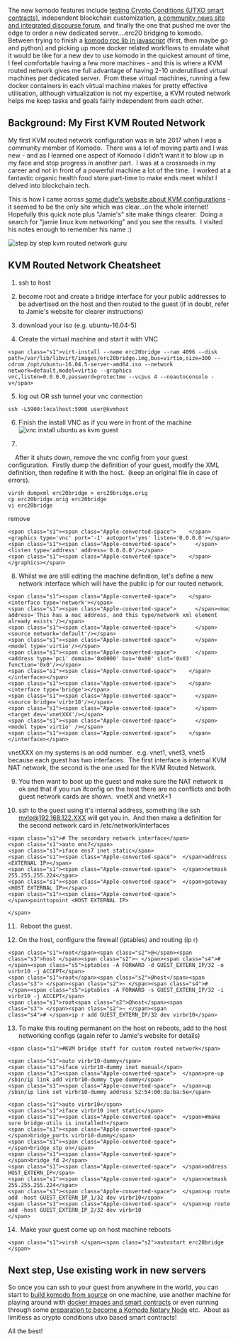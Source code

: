
The new komodo features include [testing Crypto Conditions (UTXO smart contracts)](https://blog.komodoplatform.com/pre-alpha-komodo-utxo-smart-contracts-notes-7c5e8f49206), independent blockchain customization, [a community news site and integrated discourse forum](https://www.reddit.com/r/komodoplatform/comments/87l636/a_new_komodo_news_site_what_do_you_want_to_see/?st=jld426a2&sh=430bc10a), and finally the one that pushed me over the edge to order a new dedicated server....erc20 bridging to komodo.  Between trying to finish a [komodo rpc lib in javascript](https://github.com/imylomylo/komodo-rpc-lib) (first, then maybe go and python) and picking up more docker related workflows to emulate what it would be like for a new dev to use komodo in the quickest amount of time, I feel comfortable having a few more machines - and this is where a KVM routed network gives me full advantage of having 2-10 underutilised virtual machines per dedicated server.  From these virtual machines, running a few docker containers in each virtual machine makes for pretty effective utilisation, although virtualization is not my expertise, a KVM routed network helps me keep tasks and goals fairly independent from each other.




## Background: My First KVM Routed Network


My first KVM routed network configuration was in late 2017 when I was a community member of Komodo.  There was a lot of moving parts and I was new - and as I learned one aspect of Komodo I didn't want it to blow up in my face and stop progress in another part.  I was at a crossroads in my career and not in front of a powerful machine a lot of the time.  I worked at a fantastic organic health food store part-time to make ends meet whilst I delved into blockchain tech.

This is how I came across [some dude's website about KVM configurations](https://jamielinux.com/docs/libvirt-networking-handbook/) - it seemed to be the only site which was clear...on the whole internet!  Hopefully this quick note plus "Jamie's" site make things clearer.  Doing a search for "jamie linux kvm networking" and you see the results.  I visited his notes enough to remember his name :)

![step by step kvm routed network guru](https://i.mylomylo.com/wp-content/uploads/2018/08/jamie-linux-kvm-networking-1024x936.png)


## KVM Routed Network Cheatsheet





 	
  1. ssh to host

 	
  2. become root and create a bridge interface for your public addresses to be advertised on the host and then routed to the guest (if in doubt, refer to Jamie's website for clearer instructions)

 	
  3. download your iso (e.g. ubuntu-16.04-5)

 	
  4. Create the virtual machine and start it with VNC

    
    <span class="s1">virt-install --name erc20bridge --ram 4096 --disk path=/var/lib/libvirt/images/erc20bridge.img,bus=virtio,size=300 --cdrom /opt/ubuntu-16.04.5-server-amd64.iso --network network=default,model=virtio --graphics vnc,listen=0.0.0.0,password=protectme --vcpus 4 --noautoconsole -v</span>




 	
  5. log out OR ssh tunnel your vnc connection

    
    ssh -L5900:localhost:5900 user@kvmhost




 	
  6. Finish the install VNC as if you were in front of the machine
![vnc install ubuntu as kvm guest](https://i.mylomylo.com/wp-content/uploads/2018/08/kvm-vnc-install-ubuntu.png)

 	
  7. 


    After it shuts down, remove the vnc config from your guest configuration.  Firstly dump the definition of your guest, modify the XML definition, then redefine it with the host.  (keep an original file in case of errors).




    
    virsh dumpxml erc20bridge > erc20bridge.orig
    cp erc20bridge.orig erc20bridge
    vi erc20bridge


remove

    
    <span class="s1"><span class="Apple-converted-space">    </span><graphics type='vnc' port='-1' autoport='yes' listen='0.0.0.0'></span>
    <span class="s1"><span class="Apple-converted-space">      </span><listen type='address' address='0.0.0.0'/></span>
    <span class="s1"><span class="Apple-converted-space">    </span></graphics></span>




 	
  8. Whilst we are still editing the machine definition, let's define a new network interface which will have the public ip for our routed network.

    
    <span class="s1"><span class="Apple-converted-space">    </span><interface type='network'></span>
    <span class="s1"><span class="Apple-converted-space">      </span><mac address='This has a mac address, and this type/network xml element already exists'/></span>
    <span class="s1"><span class="Apple-converted-space">      </span><source network='default'/></span>
    <span class="s1"><span class="Apple-converted-space">      </span><model type='virtio'/></span>
    <span class="s1"><span class="Apple-converted-space">      </span><address type='pci' domain='0x0000' bus='0x00' slot='0x03' function='0x0'/></span>
    <span class="s1"><span class="Apple-converted-space">    </span></interface></span>
    <span class="s1"><span class="Apple-converted-space">    </span><interface type='bridge'></span>
    <span class="s1"><span class="Apple-converted-space">      </span><source bridge='virbr10'/></span>
    <span class="s1"><span class="Apple-converted-space">      </span><target dev='vnetXXX'/></span>
    <span class="s1"><span class="Apple-converted-space">      </span><model type='virtio' /></span>
    <span class="s1"><span class="Apple-converted-space">    </span></interface></span>


vnetXXX on my systems is an odd number.  e.g. vnet1, vnet3, vnet5 because each guest has two interfaces.  The first interface is internal KVM NAT network, the second is the one used for the KVM Routed Network.

 	
  9. You then want to boot up the guest and make sure the NAT network is ok and that if you run ifconfig on the host there are no conflicts and both guest network cards are shown.  vnetX and vnetX+1

 	
  10. ssh to the guest using it's internal address, something like ssh mylo@192.168.122.XXX will get you in.  And then make a definition for the second network card in /etc/network/interfaces

    
    <span class="s1"># The secondary network interface</span>
    <span class="s1">auto ens7</span>
    <span class="s1">iface ens7 inet static</span>
    <span class="s1"><span class="Apple-converted-space">  </span>address <EXTERNAL IP></span>
    <span class="s1"><span class="Apple-converted-space">  </span>netmask 255.255.255.224</span>
    <span class="s1"><span class="Apple-converted-space">  </span>gateway <HOST EXTERNAL IP></span>
    <span class="s1"><span class="Apple-converted-space">  </span>pointtopoint <HOST EXTERNAL IP>
    
    </span>




 	
  11.  Reboot the guest.

 	
  12. On the host, configure the firewall (iptables) and routing (ip r)

    
    <span class="s1">root</span><span class="s2">@</span><span class="s3">host </span><span class="s2">~ </span><span class="s4"># </span><span class="s5">iptables -A FORWARD -d GUEST_EXTERN_IP/32 -o virbr10 -j ACCEPT</span>
    <span class="s1">root</span><span class="s2">@host</span><span class="s3"> </span><span class="s2">~ </span><span class="s4"># </span><span class="s5">iptables -A FORWARD -s GUEST_EXTERN_IP/32 -i virbr10 -j ACCEPT</span>
    <span class="s1">root<span class="s2">@host</span><span class="s3"> </span><span class="s2">~ </span><span class="s4"># </span>ip r add GUEST_EXTERN_IP/32 dev virbr10</span>




 	
  13. To make this routing permanent on the host on reboots, add to the host networking configs (again refer to Jamie's website for details)

    
    <span class="s1">#KVM bridge stuff for custom routed network</span>
    
    <span class="s1">auto virbr10-dummy</span>
    <span class="s1">iface virbr10-dummy inet manual</span>
    <span class="s1"><span class="Apple-converted-space">  </span>pre-up /sbin/ip link add virbr10-dummy type dummy</span>
    <span class="s1"><span class="Apple-converted-space">  </span>up /sbin/ip link set virbr10-dummy address 52:54:00:da:ba:5e</span>
    
    <span class="s1">auto virbr10</span>
    <span class="s1">iface virbr10 inet static</span>
    <span class="s1"><span class="Apple-converted-space">  </span>#make sure bridge-utils is installed!</span>
    <span class="s1"><span class="Apple-converted-space">  </span>bridge_ports virbr10-dummy</span>
    <span class="s1"><span class="Apple-converted-space">  </span>bridge_stp on</span>
    <span class="s1"><span class="Apple-converted-space">  </span>bridge_fd 2</span>
    <span class="s1"><span class="Apple-converted-space">  </span>address HOST_EXTERN_IP</span>
    <span class="s1"><span class="Apple-converted-space">  </span>netmask 255.255.255.224</span>
    <span class="s1"><span class="Apple-converted-space">  </span>up route add -host GUEST_EXTERN_IP_1/32 dev virbr10</span>
    <span class="s1"><span class="Apple-converted-space">  </span>up route add -host GUEST_EXTERN_IP_2/32 dev virbr10
    </span>




 	
  14.  Make your guest come up on host machine reboots

    
    <span class="s1">virsh </span><span class="s2">autostart erc20bridge
    </span>







## Next step, Use existing work in new servers


So once you can ssh to your guest from anywhere in the world, you can start to [build komodo from source](https://i.mylomylo.com/build-komodo-source/) on one machine, use another machine for playing around with [docker images and smart contracts](https://i.mylomylo.com/pre-alpha-komodo-utxo-smart-contracts/) or even running through some [preparation to become a Komodo Notary Node](https://i.mylomylo.com/preparing-komodo-platform-node/) etc.  About as limitless as crypto conditions utxo based smart contracts!

All the best!
